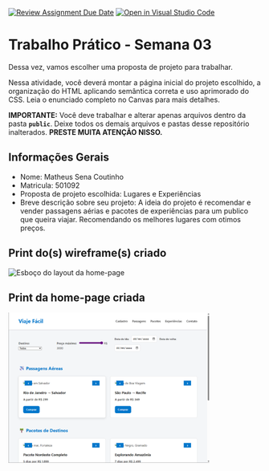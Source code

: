 [![Review Assignment Due Date](https://classroom.github.com/assets/deadline-readme-button-22041afd0340ce965d47ae6ef1cefeee28c7c493a6346c4f15d667ab976d596c.svg)](https://classroom.github.com/a/7wsY_W8o)
[![Open in Visual Studio Code](https://classroom.github.com/assets/open-in-vscode-2e0aaae1b6195c2367325f4f02e2d04e9abb55f0b24a779b69b11b9e10269abc.svg)](https://classroom.github.com/online_ide?assignment_repo_id=20119243&assignment_repo_type=AssignmentRepo)
# Trabalho Prático - Semana 03

Dessa vez, vamos escolher uma proposta de projeto para trabalhar.

Nessa atividade, você deverá montar a página inicial do projeto escolhido, a organização do HTML aplicando semântica correta e uso aprimorado do CSS. Leia o enunciado completo no Canvas para mais detalhes.

**IMPORTANTE:** Você deve trabalhar e alterar apenas arquivos dentro da pasta **`public`**. Deixe todos os demais arquivos e pastas desse repositório inalterados. **PRESTE MUITA ATENÇÃO NISSO.**

## Informações Gerais

- Nome: Matheus Sena Coutinho
- Matricula: 501092 
- Proposta de projeto escolhida: Lugares e Experiências
- Breve descrição sobre seu projeto: A ideia do projeto é recomendar e vender passagens aérias e pacotes de experiências para um publico que queira viajar. Recomendando os melhores lugares com otimos preços.


## Print do(s) wireframe(s) criado

<img src="public/imgs/EsboçoLayoutHomePage.png" width="400" height="300" alt="Esboço do layout da home-page">


## Print da home-page criada

<img src="public/imgs/PrintHomePage.png" width="400" height="300" alt="Esboço do layout da home-page">
